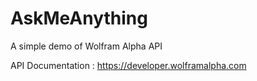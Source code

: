 # AskMeAnything

A simple demo of Wolfram Alpha API

API Documentation : https://developer.wolframalpha.com
